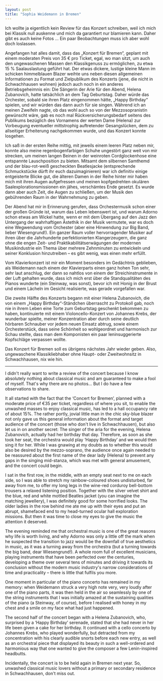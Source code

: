 ```yaml
---
layout: post
title: "Sophia Weidemann in Bremen"
---
```


Ich wollte ja eigentlich kein Review für das Konzert schreiben, weil ich mich bei Klassik null auskenne und mich da garantiert nur blamieren kann. Daher gibt es auch keine Fotos … Ein paar Beobachtungen muss ich aber wohl doch loslassen.

Angefangen hat alles damit, dass das „Konzert für Bremen“, geplant mit einem moderaten Preis von 35 € pro Ticket, egal, wo man sitzt, um auch den ungewaschenen Massen den Klassikgenuss zu ermöglichen, zu etwa 15 % Saalauslastung geführt hat. Der etwas dickere, lustige kleine Mann im schicken himmelblauen Blazer weihte uns neben diesen allgemeinen Informationen zu Format und Zielpublikum des Konzerts (jene, die nicht in Schwachhausen wohnen) jedoch auch noch in ein anderes Betriebsgeheimnis ein: Die Sängerin der Arie für den Abend, Helena Zubanovich, hatte tatsächlich an dem Tag Geburtstag. Daher würde das Orchester, sobald sie ihren Platz eingenommen hätte, „Happy Birthday“ spielen, und wir würden das dann auch für sie singen. Während ich an meinen Zweifeln nagte, ob das wohl auch so von der Mezzosopranistin gewünscht wäre, gab es noch mal Rückversicherungsbedarf seitens des Publikums bezüglich des Vornamens der werten Dame (Helena) zur Vorbeugung eventueller mittstrophig auftretender Gesangslücken, dem zu allseitiger Erheiterung nachgekommen wurde, und das Konzert konnte losgehen.

Ich saß in der ersten Reihe mittig, mit jeweils einem leeren Platz neben mir, konnte also meine regenbogenfarbigen Schuhe ungestört ganz weit von mir strecken, um meinen langen Beinen in der weinroten Cordglockenhose eine entspannte Lauschposition zu bieten. Mitsamt dem silbernen Samthemd und der blau-rot-weiß gescheckten Beatlesjacke (entsprechende Schmuckstücke dürft ihr euch dazuimaginieren) war ich definitiv einige entgeisterte Blicke gut, die älteren Damen in der Reihe hinter mir haben mich mit ihren Augen aufgefressen und meinen kopfgedrehten okulären Saalexplorationsmissionen ein jähes, verschämtes Ende gesetzt. Es wurde dann aber auch Zeit, die Augen zu schließen, um der Musik den gebührenden Raum in der Wahrnehmung zu geben.

Der Abend hat mir in Erinnerung gerufen, dass Orchestermusik schon einer der großen Gründe ist, warum das Leben lebenswert ist, und warum Adorno schon etwas am Wickel hatte, wenn er mit dem Übergang auf den Jazz den Untergang der wahrhaftigen Ästethik in der Musik vermutete, war es doch eine Wegwendung vom Orchester (aber eine Hinwendung zur Big Band, lieber Wiesengrund!). Ein ganzer Raum voller hervorragender Musiker auf ihren über die Jahrhunderte perfektionierten Klangerzeugern, die ganz ohne die engen Zeit- und Praktikabilitätserwägungen der modernen Musikindustrie ein Thema über mehrere Zehnminuten zu entwickeln und seiner Konklusion hinzutreiben – es gibt wenig, was einen mehr erfüllt. 

Vom Klavierkonzert ist mir ein Moment besonders im Gedächtnis geblieben, als Weidemann nach einem der Klavierparts einen ganz hohen Ton sehr, sehr laut anschlug, der dann so nahtlos von einem der Streichinstrumente in der Luft gehalten wurde, dass ich mich erst über die Standqualitäten des Pianos wunderte (ein Steinway, was sonst), bevor ich mit Honig in der Brust und einem Lächeln im Gesicht realisierte, was gerade vorgefallen war.

Die zweite Hälfte des Konzerts begann mit einer Helena Zubanovich, die von einem „Happy Birthday“-Ständchen überrascht zu Protokoll gab, noch nie in ihrem Leben eine Torte zum Geburtstag geschenkt bekommen zu haben, kontinuierte mit einem Violoncello-Konzert von Johannes Krebs, der wunderbar spielte, meiner Konzentration aber durch seine deutlich hörbaren Schnauber vor jedem neuen Einsatz abtrug, sowie einem Orchesterstück, dass seine Schönheit so wohlgeordnet und harmonisch zur Schau stellte, dass man dem Komponisten ein paar leninsuggerierte Kopfschläge verpassen wollte.

Das Konzert für Bremen soll es übrigens nächstes Jahr wieder geben. Also, ungewaschene Klassikliebhaber ohne Haupt- oder Zweitwohnsitz in Schwachhausen, nix wie hin.

----

I didn't really want to write a review of the concert because I know absolutely nothing about classical music and am guaranteed to make a fool of myself. That's why there are no photos… But I do have a few observations to share.

It all started with the fact that the ‘Concert for Bremen’, planned with a moderate price of €35 per ticket, regardless of where you sit, to enable the unwashed masses to enjoy classical music, has led to a hall occupancy rate of about 15%. The rather portly, jovial little man in the chic sky-blue blazer not only gave us this general information about the format and target audience of the concert (those who don't live in Schwachhausen), but also let us in on another secret: The singer of the aria for the evening, Helena Zubanovich, actually had her birthday that day. Therefore, as soon as she took her seat, the orchestra would play ‘Happy Birthday’ and we would then sing it for her. While I was gnawing at my doubts as to whether this would also be desired by the mezzo-soprano, the audience once again needed to be reassured about the first name of the dear lady (Helena) to prevent any gaps in the singing mid-stanza, which was met with general amusement, and the concert could begin.


I sat in the first row, in the middle, with an empty seat next to me on each side, so I was able to stretch my rainbow-coloured shoes undisturbed, far away from me, to offer my long legs in the wine-red corduroy bell-bottom trousers a relaxed listening position. Together with the silver velvet shirt and the blue, red and white mottled Beatles jacket (you can imagine the matching jewellery), I was definitely good for some horrified looks. The older ladies in the row behind me ate me up with their eyes and put an abrupt, shamefaced end to my head-turned ocular hall exploration missions. But then it was time to close my eyes to give the music the attention it deserved.

The evening reminded me that orchestral music is one of the great reasons why life is worth living, and why Adorno was only a little off the mark when he suspected the transition to jazz would be the downfall of true aesthetics in music, as it was a turning away from the orchestra (but a turning towards the big band, dear Wiesengrund!). A whole room full of excellent musicians, playing instruments that have been perfected over the centuries, developing a theme over several tens of minutes and driving it towards its conclusion without the modern music industry's narrow considerations of time and practicality – there is little that fulfils you more.

One moment in particular of the piano concerto has remained in my memory: when Weidemann struck a very high note very, very loudly after one of the piano parts, it was then held in the air so seamlessly by one of the string instruments that I was initially amazed at the sustaining qualities of the piano (a Steinway, of course), before I realised with honey in my chest and a smile on my face what had just happened.

The second half of the concert began with a Helena Zubanovich, who, surprised by a ‘Happy Birthday’ serenade, stated that she had never in her life been given a cake for her birthday. It continued with a cello concerto by Johannes Krebs, who played wonderfully, but detracted from my concentration with his clearly audible snorts before each new entry, as well as an orchestral piece that displayed its beauty in such a well-ordered and harmonious way that one wanted to give the composer a few Lenin-inspired headbutts.

Incidentally, the concert is to be held again in Bremen next year. So, unwashed classical music lovers without a primary or secondary residence in Schwachhausen, don't miss out.